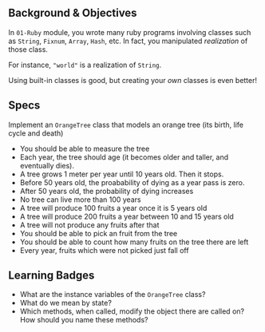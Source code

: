 ## Background & Objectives

In `01-Ruby` module, you wrote many ruby programs involving classes such as `String`, `Fixnum`, `Array`, `Hash`, etc. In fact, you manipulated *realization* of those class.

For instance, `"world"` is a realization of `String`.

Using built-in classes is good, but creating your *own* classes is even better!

## Specs

Implement an `OrangeTree` class that models an orange tree (its birth, life cycle and death)

- You should be able to measure the tree
- Each year, the tree should age (it becomes older and taller, and eventually dies).
- A tree grows 1 meter per year until 10 years old. Then it stops.
- Before 50 years old, the proabability of dying as a year pass is zero.
- After 50 years old, the probability of dying increases
- No tree can live more than 100 years
- A tree will produce 100 fruits a year once it is 5 years old
- A tree will produce 200 fruits a year between 10 and 15 years old
- A tree will not produce any fruits after that
- You should be able to pick an fruit from the tree
- You should be able to count how many fruits on the tree there are left
- Every year, fruits which were not picked just fall off

## Learning Badges

- What are the instance variables of the `OrangeTree` class?
- What do we mean by state?
- Which methods, when called, modify the object there are called on? How should you name these methods?
